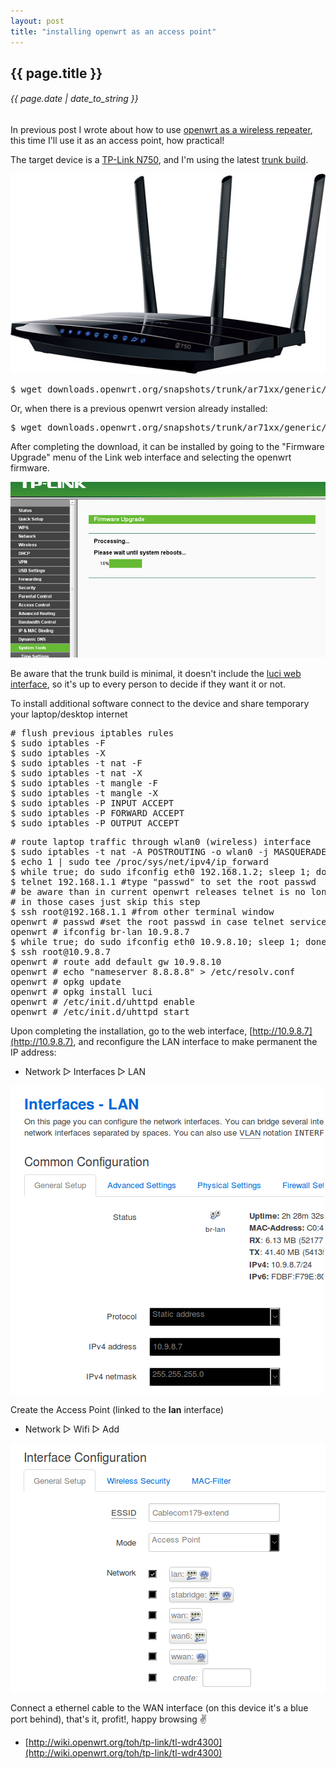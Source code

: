 ```yaml
---
layout: post
title: "installing openwrt as an access point"
---
```


## {{ page.title }}

###### {{ page.date | date_to_string }}

In previous post I wrote about how to use [openwrt as a wireless repeater](http://javier.io/blog/en/2014/06/10/installing-openwrt-as-wireless-repeater.html), this time I'll use it as an access point, how practical!

The target device is a [TP-Link N750](http://www.amazon.com/TP-LINK-TL-WDR4300-Wireless-Gigabit-300Mbps/dp/B0088CJT4U), and I'm using the latest [trunk build](http://downloads.openwrt.org/snapshots/trunk/ar71xx/).

**[![](/assets/img/98.jpg)](/assets/img/98.jpg)**

<pre class="sh_sh">
$ wget downloads.openwrt.org/snapshots/trunk/ar71xx/generic/openwrt-ar71xx-generic-tl-wdr4300-v1-squashfs-factory.bin
</pre>

Or, when there is a previous openwrt version already installed:

<pre class="sh_sh">
$ wget downloads.openwrt.org/snapshots/trunk/ar71xx/generic/openwrt-ar71xx-generic-tl-wdr4300-v1-squashfs-sysupgrade.bin
</pre>

After completing the download, it can be installed by going to the "Firmware Upgrade" menu of the Link web interface and selecting the openwrt firmware.

**[![](/assets/img/99.png)](/assets/img/99.png)**

Be aware that the trunk build is minimal, it doesn't include the [luci web interface](luci.subsignal.org), so it's up to every person to decide if they want it or not.

To install additional software connect to the device and share temporary your laptop/desktop internet

<pre class="sh_sh">
# flush previous iptables rules
$ sudo iptables -F
$ sudo iptables -X
$ sudo iptables -t nat -F
$ sudo iptables -t nat -X
$ sudo iptables -t mangle -F
$ sudo iptables -t mangle -X
$ sudo iptables -P INPUT ACCEPT
$ sudo iptables -P FORWARD ACCEPT
$ sudo iptables -P OUTPUT ACCEPT
</pre>

<pre class="sh_sh">
# route laptop traffic through wlan0 (wireless) interface
$ sudo iptables -t nat -A POSTROUTING -o wlan0 -j MASQUERADE
$ echo 1 | sudo tee /proc/sys/net/ipv4/ip_forward
$ while true; do sudo ifconfig eth0 192.168.1.2; sleep 1; done
$ telnet 192.168.1.1 #type "passwd" to set the root passwd
# be aware than in current openwrt releases telnet is no longer provided
# in those cases just skip this step
$ ssh root@192.168.1.1 #from other terminal window
openwrt # passwd #set the root passwd in case telnet service isn't available
openwrt # ifconfig br-lan 10.9.8.7
$ while true; do sudo ifconfig eth0 10.9.8.10; sleep 1; done #bypass networkmanager
$ ssh root@10.9.8.7
openwrt # route add default gw 10.9.8.10
openwrt # echo "nameserver 8.8.8.8" &gt; /etc/resolv.conf
openwrt # opkg update
openwrt # opkg install luci
openwrt # /etc/init.d/uhttpd enable
openwrt # /etc/init.d/uhttpd start
</pre>

Upon completing the installation, go to the web interface, [http://10.9.8.7](http://10.9.8.7), and reconfigure the LAN interface to make permanent the IP address:

- Network &#x25B7; Interfaces &#x25B7; LAN

**[![](/assets/img/100.png)](/assets/img/100.png)**

Create the Access Point (linked to the **lan** interface)

- Network &#x25B7; Wifi &#x25B7; Add

**[![](/assets/img/openwrt-ap.png)](/assets/img/openwrt-ap.png)**

Connect a ethernel cable to the WAN interface (on this device it's a blue port behind), that's it, profit!, happy browsing &#9996;

- [http://wiki.openwrt.org/toh/tp-link/tl-wdr4300](http://wiki.openwrt.org/toh/tp-link/tl-wdr4300)
